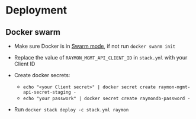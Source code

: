 # Deployment

## Docker swarm
- Make sure Docker is in [Swarm mode](https://docs.docker.com/engine/swarm/), if not run `docker swarm init`

- Replace the value of `RAYMON_MGMT_API_CLIENT_ID` in `stack.yml` with your Client ID
- Create docker secrets:
    - `echo "<your Client secret>" | docker secret create raymon-mgmt-api-secret-staging -`
    - `echo "your passwork" | docker secret create raymondb-password -`
- Run `docker stack deploy -c stack.yml raymon`


